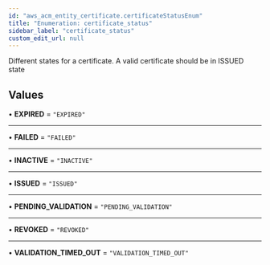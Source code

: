 ```yaml
---
id: "aws_acm_entity_certificate.certificateStatusEnum"
title: "Enumeration: certificate_status"
sidebar_label: "certificate_status"
custom_edit_url: null
---
```


Different states for a certificate. A valid certificate should be in ISSUED state

## Values

• **EXPIRED** = ``"EXPIRED"``

___

• **FAILED** = ``"FAILED"``

___

• **INACTIVE** = ``"INACTIVE"``

___

• **ISSUED** = ``"ISSUED"``

___

• **PENDING\_VALIDATION** = ``"PENDING_VALIDATION"``

___

• **REVOKED** = ``"REVOKED"``

___

• **VALIDATION\_TIMED\_OUT** = ``"VALIDATION_TIMED_OUT"``
